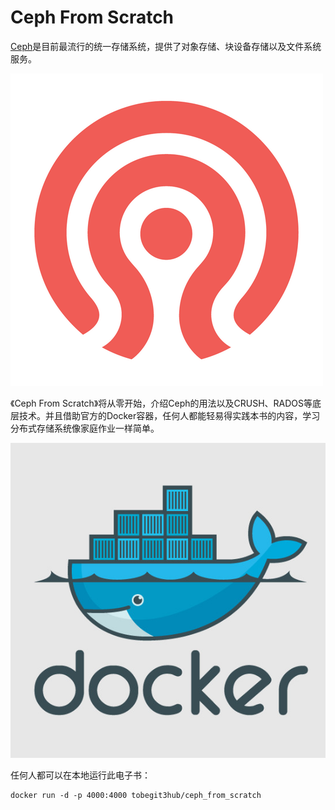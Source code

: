 # Ceph From Scratch

[Ceph](https://github.com/ceph/ceph)是目前最流行的统一存储系统，提供了对象存储、块设备存储以及文件系统服务。

![](./ceph_logo.png)

《Ceph From Scratch》将从零开始，介绍Ceph的用法以及CRUSH、RADOS等底层技术。并且借助官方的Docker容器，任何人都能轻易得实践本书的内容，学习分布式存储系统像家庭作业一样简单。

![](./docker_logo.jpg)

任何人都可以在本地运行此电子书：

```
docker run -d -p 4000:4000 tobegit3hub/ceph_from_scratch
```